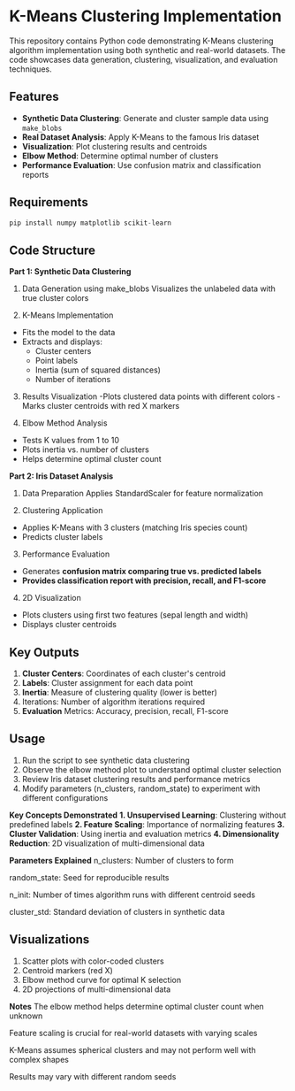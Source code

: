# K-Means Clustering Implementation

This repository contains Python code demonstrating K-Means clustering algorithm implementation using both synthetic and real-world datasets. The code showcases data generation, clustering, visualization, and evaluation techniques.

## Features

- **Synthetic Data Clustering**: Generate and cluster sample data using `make_blobs`
- **Real Dataset Analysis**: Apply K-Means to the famous Iris dataset
- **Visualization**: Plot clustering results and centroids
- **Elbow Method**: Determine optimal number of clusters
- **Performance Evaluation**: Use confusion matrix and classification reports

## Requirements

```python
pip install numpy matplotlib scikit-learn
```

## Code Structure
**Part 1: Synthetic Data Clustering**
1. Data Generation using make_blobs
Visualizes the unlabeled data with true cluster colors

2. K-Means Implementation
- Fits the model to the data
- Extracts and displays:
    - Cluster centers
    - Point labels
    - Inertia (sum of squared distances)
    - Number of iterations

3. Results Visualization
-Plots clustered data points with different colors
-Marks cluster centroids with red X markers

4. Elbow Method Analysis
- Tests K values from 1 to 10
- Plots inertia vs. number of clusters
- Helps determine optimal cluster count

**Part 2: Iris Dataset Analysis**
1. Data Preparation
Applies StandardScaler for feature normalization

3. Clustering Application
- Applies K-Means with 3 clusters (matching Iris species count)
- Predicts cluster labels

3. Performance Evaluation
- Generates **confusion matrix comparing true vs. predicted labels**
- **Provides classification report with precision, recall, and F1-score**

4. 2D Visualization
- Plots clusters using first two features (sepal length and width)
- Displays cluster centroids

## Key Outputs
1. **Cluster Centers**: Coordinates of each cluster's centroid
2. **Labels**: Cluster assignment for each data point
3. **Inertia**: Measure of clustering quality (lower is better)
4. Iterations: Number of algorithm iterations required
5. **Evaluation** Metrics: Accuracy, precision, recall, F1-score

## Usage
1. Run the script to see synthetic data clustering
2. Observe the elbow method plot to understand optimal cluster selection
3. Review Iris dataset clustering results and performance metrics
4. Modify parameters (n_clusters, random_state) to experiment with different configurations

**Key Concepts Demonstrated**
**1. Unsupervised Learning**: Clustering without predefined labels
**2. Feature Scaling**: Importance of normalizing features
**3. Cluster Validation**: Using inertia and evaluation metrics
**4. Dimensionality Reduction**: 2D visualization of multi-dimensional data

**Parameters Explained**
n_clusters: Number of clusters to form

random_state: Seed for reproducible results

n_init: Number of times algorithm runs with different centroid seeds

cluster_std: Standard deviation of clusters in synthetic data

## Visualizations
1. Scatter plots with color-coded clusters
2. Centroid markers (red X)
3. Elbow method curve for optimal K selection
4. 2D projections of multi-dimensional data

**Notes**
The elbow method helps determine optimal cluster count when unknown

Feature scaling is crucial for real-world datasets with varying scales

K-Means assumes spherical clusters and may not perform well with complex shapes

Results may vary with different random seeds